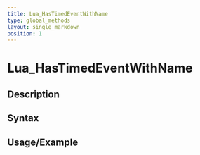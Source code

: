 ```yaml
---
title: Lua_HasTimedEventWithName
type: global_methods
layout: single_markdown
position: 1
---
```


# Lua_HasTimedEventWithName

## Description

## Syntax

## Usage/Example


